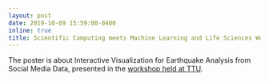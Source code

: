 ```yaml
---
layout: post
date: 2019-10-09 15:59:00-0400
inline: true
title: Scientific Computing meets Machine Learning and Life Sciences Workshop Poster
---
```


The poster is about Interactive Visualization for Earthquake Analysis from Social Media Data, presented in the 
[workshop held at TTU](http://www.math.ttu.edu/scmlls2019/).